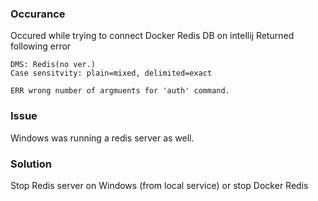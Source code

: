 ### Occurance
Occured while trying to connect Docker Redis DB on intellij
Returned following error
```
DMS: Redis(no ver.)
Case sensitvity: plain=mixed, delimited=exact

ERR wrong number of argmuents for 'auth' command.
```
### Issue
Windows was running a redis server as well.

### Solution
Stop Redis server on Windows (from local service) or stop Docker Redis